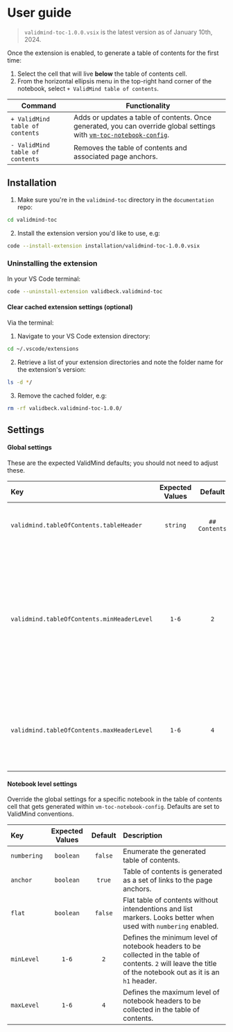 # User guide

> `validmind-toc-1.0.0.vsix` is the latest version as of January 10th, 2024.

Once the extension is enabled, to generate a table of contents for the first time:

1. Select the cell that will live **below** the table of contents cell.
2. From the horizontal ellipsis menu in the top-right hand corner of the notebook, select `+ ValidMind table of contents`.

| Command | Functionality | 
|---|---|
| `+ ValidMind table of contents` | Adds or updates a table of contents. Once generated, you can override global settings with [`vm-toc-notebook-config`](#notebook-level-settings). | 
| `- ValidMind table of contents` | Removes the table of contents and associated page anchors. |

## Installation

1. Make sure you're in the `validmind-toc` directory in the `documentation` repo:

```bash
cd validmind-toc
```

2. Install the extension version you'd like to use, e.g:

```bash
code --install-extension installation/validmind-toc-1.0.0.vsix
```

### Uninstalling the extension

In your VS Code terminal:

```bash
code --uninstall-extension validbeck.validmind-toc
```

#### Clear cached extension settings (optional)

Via the terminal:

1. Navigate to your VS Code extension directory:

```bash
cd ~/.vscode/extensions
```

2. Retrieve a list of your extension directories and note the folder name for the extension's version:

```bash
ls -d */
```

3. Remove the cached folder, e.g:

```bash
rm -rf validbeck.validmind-toc-1.0.0/
```

## Settings

#### Global settings

These are the expected ValidMind defaults; you should not need to adjust these.

Key|Expected Values|Default|Description
:---|:---:|:---:|:---
`validmind.tableOfContents.tableHeader`|`string`|`## Contents`|Defines the heading for the table of contents cell.
`validmind.tableOfContents.minHeaderLevel`|`1-6`|`2`|Defines the minimum level of notebook headers to be collected in the table of contents. `2` will leave the title of the notebook out as it is an `h1` header.
`validmind.tableOfContents.maxHeaderLevel`|`1-6`|`4`|Defines the maximum level of notebook headers to be collected in the table of contents.

#### Notebook level settings

Override the global settings for a specific notebook in the table of contents cell that gets generated within `vm-toc-notebook-config`. Defaults are set to ValidMind conventions.

Key|Expected Values|Default|Description
:---|:---:|:---:|:---
`numbering`|`boolean`|`false`|Enumerate the generated table of contents.
`anchor`|`boolean`|`true`|Table of contents is generated as a set of links to the page anchors.
`flat`|`boolean`|`false`|Flat table of contents without intendentions and list markers. Looks better when used with `numbering` enabled.
`minLevel`|`1-6`|`2`|Defines the minimum level of notebook headers to be collected in the table of contents. `2` will leave the title of the notebook out as it is an `h1` header.
`maxLevel`|`1-6`|`4`|Defines the maximum level of notebook headers to be collected in the table of contents.